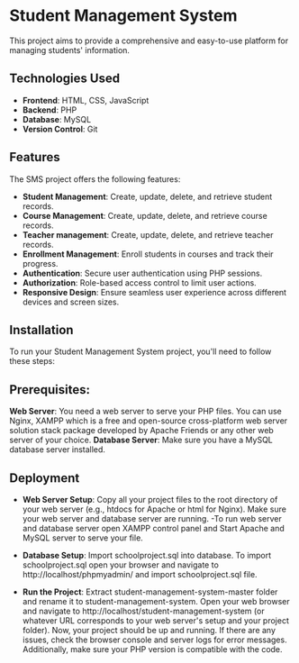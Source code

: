 # Student Management System
This project aims to provide a comprehensive and easy-to-use platform for managing students' information.

## Technologies Used
- **Frontend**: HTML, CSS, JavaScript
- **Backend**: PHP
- **Database**: MySQL
- **Version Control**: Git

## Features
The SMS project offers the following features:
- **Student Management**: Create, update, delete, and retrieve student records.
- **Course Management**: Create, update, delete, and retrieve course records.
- **Teacher management**: Create, update, delete, and retrieve teacher records.
- **Enrollment Management**: Enroll students in courses and track their progress.
- **Authentication**: Secure user authentication using PHP sessions.
- **Authorization**: Role-based access control to limit user actions.
- **Responsive Design**: Ensure seamless user experience across different devices and screen sizes.

## **Installation**
To run your Student Management System project, you'll need to follow these steps:

## Prerequisites:
**Web Server**: You need a web server to serve your PHP files. You can use Nginx, XAMPP which is a free and open-source cross-platform web server solution stack package developed by Apache Friends or any other web server of your choice.
**Database Server**: Make sure you have a MySQL database server installed.

## Deployment

- **Web Server Setup**:
Copy all your project files to the root directory of your web server (e.g., htdocs for Apache or html for Nginx).
Make sure your web server and database server are running.
-To run web server and database server open XAMPP control panel and Start Apache and MySQL server to serve your file. 

- **Database Setup**:
Import schoolproject.sql into database.
To import schoolproject.sql open your browser and navigate to http://localhost/phpmyadmin/ and import schoolproject.sql file.

- **Run the Project**:
Extract student-management-system-master folder and rename it to student-management-system.
Open your web browser and navigate to http://localhost/student-management-system (or whatever URL corresponds to your web server's setup and your project folder).
Now, your project should be up and running. If there are any issues, check the browser console and server logs for error messages. Additionally, make sure your PHP version is compatible with the code.

#

